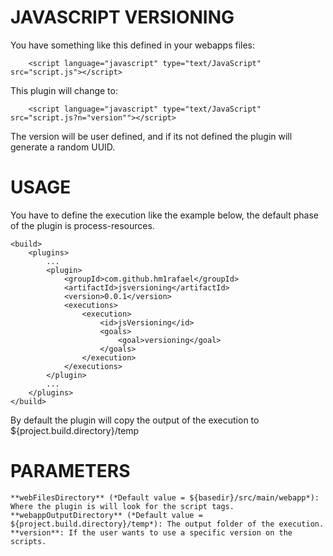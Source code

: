 JAVASCRIPT VERSIONING
=====================

You have something like this defined in your webapps files:

		<script language="javascript" type="text/JavaScript" src="script.js"></script>

This plugin will change to:

		<script language="javascript" type="text/JavaScript" src="script.js?n="version""></script>

The version will be user defined, and if its not defined the plugin will generate a random UUID.

USAGE
=====

You have to define the execution like the example below, the default phase of the plugin is process-resources.

	<build>
		<plugins>
			...
			<plugin>
				<groupId>com.github.hm1rafael</groupId>
				<artifactId>jsversioning</artifactId>
				<version>0.0.1</version>
				<executions>
					<execution>
						<id>jsVersioning</id>
						<goals>
							<goal>versioning</goal>
						</goals>
					</execution>
				</executions>
			</plugin>
			...
		</plugins>
	</build>

By default the plugin will copy the output of the execution to ${project.build.directory}/temp

PARAMETERS
==========


	**webFilesDirectory** (*Default value = ${basedir}/src/main/webapp*): Where the plugin is will look for the script tags.
	**webappOutputDirectory** (*Default value = ${project.build.directory}/temp*): The output folder of the execution.
	**version**: If the user wants to use a specific version on the scripts.
